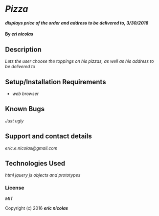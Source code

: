 # _Pizza_

#### _displays price of the order and address to be delivered to, 3/30/2018_

#### By _eri nicolas_

## Description

_Lets the user choose the toppings on his pizzas, as well as his address to be delivered to_

## Setup/Installation Requirements

* _web browser_


## Known Bugs

_Just ugly_

## Support and contact details

_eric.e.nicolas@gmail.com_

## Technologies Used

_html jquery js objects and prototypes_

### License

*MIT*

Copyright (c) 2016 **_eric nicolas_**